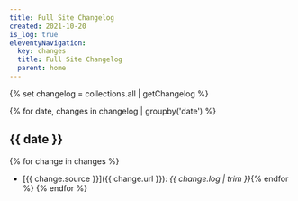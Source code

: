 ```yaml
---
title: Full Site Changelog
created: 2021-10-20
is_log: true
eleventyNavigation:
  key: changes
  title: Full Site Changelog
  parent: home
---
```


{% set changelog = collections.all | getChangelog %}

{% for date, changes in changelog | groupby('date') %}
## {{ date }}

{% for change in changes %}
- [{{ change.source }}]({{ change.url }}):
  _{{ change.log | trim }}_{% endfor %}
{% endfor %}
